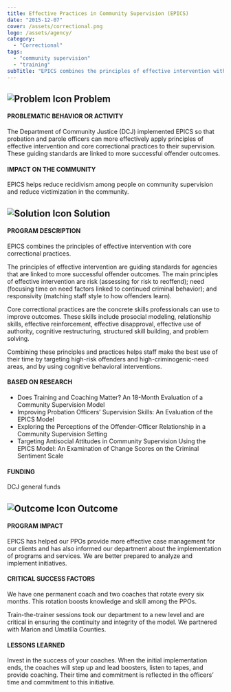 ```yaml
---
title: Effective Practices in Community Supervision (EPICS)
date: "2015-12-07"
cover: /assets/correctional.png
logo: /assets/agency/
category:
  - "Correctional"
tags:
  - "community supervision"
  - "training"
subTitle: "EPICS combines the principles of effective intervention with core correctional practices to lead to more successful outcomes."
---
```


## ![Problem Icon](https://github.com/google/material-design-icons/raw/master/alert/1x_web/ic_error_outline_black_48dp.png "Problem") Problem

#### PROBLEMATIC BEHAVIOR OR ACTIVITY

The Department of Community Justice (DCJ) implemented EPICS so that probation and parole officers can more effectively apply principles of effective intervention and core correctional practices to their supervision. These guiding standards are linked to more successful offender outcomes.

#### IMPACT ON THE COMMUNITY

EPICS helps reduce recidivism among people on community supervision and reduce victimization in the community.

## ![Solution Icon](https://github.com/google/material-design-icons/raw/master/action/1x_web/ic_lightbulb_outline_black_48dp.png "Solution") Solution

#### PROGRAM DESCRIPTION

EPICS combines the principles of effective intervention with core correctional practices.

The principles of effective intervention are guiding standards for agencies that are linked to more successful offender outcomes. The main principles of effective intervention are risk (assessing for risk to reoffend); need (focusing time on need factors linked to continued criminal behavior); and responsivity (matching staff style to how offenders learn).

Core correctional practices are the concrete skills professionals can use to improve outcomes. These skills include prosocial modeling, relationship skills, effective reinforcement, effective disapproval, effective use of authority, cognitive restructuring, structured skill building, and problem solving.

Combining these principles and practices helps staff make the best use of their time by targeting high-risk offenders and high-criminogenic-need areas, and by using cognitive behavioral interventions.

#### BASED ON RESEARCH

* Does Training and Coaching Matter? An 18-Month Evaluation of a Community Supervision Model
* Improving Probation Officers’ Supervision Skills: An Evaluation of the EPICS Model
* Exploring the Perceptions of the Offender-Officer Relationship in a Community Supervision Setting
* Targeting Antisocial Attitudes in Community Supervision Using the EPICS Model: An Examination of Change Scores on the Criminal Sentiment Scale

#### FUNDING

DCJ general funds

## ![Outcome Icon](https://github.com/google/material-design-icons/raw/master/action/1x_web/ic_view_list_black_48dp.png "Outcome") Outcome

#### PROGRAM IMPACT

EPICS has helped our PPOs provide more effective case management for our clients and has also informed our department about the implementation of programs and services. We are better prepared to analyze and implement initiatives.

#### CRITICAL SUCCESS FACTORS

We have one permanent coach and two coaches that rotate every six months. This rotation boosts knowledge and skill among the PPOs.

Train-the-trainer sessions took our department to a new level and are critical in ensuring the continuity and integrity of the model. We partnered with Marion and Umatilla Counties.

#### LESSONS LEARNED

Invest in the success of your coaches. When the initial implementation ends, the coaches will step up and lead boosters, listen to tapes, and provide coaching. Their time and commitment is reflected in the officers’ time and commitment to this initiative.
